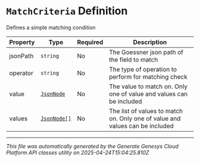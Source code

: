 # `MatchCriteria` Definition

Defines a simple matching condition

| Property | Type | Required | Description |
|----------|------|----------|-------------|
| jsonPath | `string` | No | The Goessner json path of the field to match |
| operator | `string` | No | The type of operation to perform for matching check |
| value | [`JsonNode`](jsonnode-definition.md) | No | The value to match on. Only one of value and values can be included |
| values | [`JsonNode[]`](jsonnode-definition.md) | No | The list of values to match on. Only one of value and values can be included |

---

*This file was automatically generated by the Generate Genesys Cloud Platform API classes utility on 2025-04-24T15:04:25.810Z*
